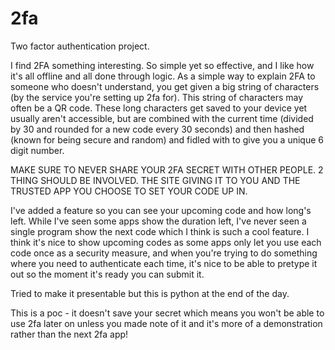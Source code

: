 # 2fa
Two factor authentication project.

I find 2FA something interesting. So simple yet so effective, and I like how it's all offline and all done through logic.
As a simple way to explain 2FA to someone who doesn't understand, you get given a big string of characters (by the service you're setting up 2fa for). This string of characters may often be a QR code.
These long characters get saved to your device yet usually aren't accessible, but are combined with the current time (divided by 30 and rounded for a new code every 30 seconds) and then hashed (known for being secure and random) and fidled with to give you a unique 6 digit number.

MAKE SURE TO NEVER SHARE YOUR 2FA SECRET WITH OTHER PEOPLE. 2 THING SHOULD BE INVOLVED. THE SITE GIVING IT TO YOU AND THE TRUSTED APP YOU CHOOSE TO SET YOUR CODE UP IN.


I've added a feature so you can see your upcoming code and how long's left. 
While I've seen some apps show the duration left, I've never seen a single program show the next code which I think is such a cool feature.
I think it's nice to show upcoming codes as some apps only let you use each code once as a security measure, and when you're trying to do something where you need to authenticate each time, it's nice to be able to pretype it out so the moment it's ready you can submit it.

Tried to make it presentable but this is python at the end of the day.

This is a poc - it doesn't save your secret which means you won't be able to use 2fa later on unless you made note of it and it's more of a demonstration rather than the next 2fa app!

